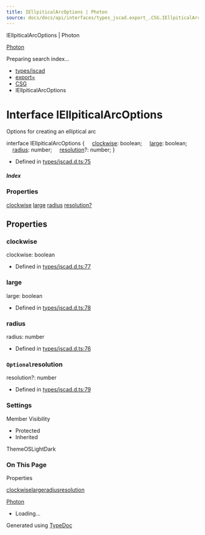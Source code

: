 ```yaml
---
title: IEllpiticalArcOptions | Photon
source: docs/docs/api/interfaces/types_jscad.export_.CSG.IEllpiticalArcOptions.html
---
```


IEllpiticalArcOptions | Photon

[Photon](../index.md)




Preparing search index...

* [types/jscad](../modules/types_jscad.md)
* [export=](../modules/types_jscad.export_.md)
* [CSG](../modules/types_jscad.export_.CSG.md)
* IEllpiticalArcOptions

# Interface IEllpiticalArcOptions

Options for creating an elliptical arc

interface IEllpiticalArcOptions {
    [clockwise](#clockwise): boolean;
    [large](#large): boolean;
    [radius](#radius): number;
    [resolution](#resolution)?: number;
}

* Defined in [types/jscad.d.ts:75](https://github.com/mwhite454/photon/blob/main/packages/photon/src/types/jscad.d.ts#L75)

##### Index

### Properties

[clockwise](#clockwise)
[large](#large)
[radius](#radius)
[resolution?](#resolution)

## Properties

### clockwise

clockwise: boolean

* Defined in [types/jscad.d.ts:77](https://github.com/mwhite454/photon/blob/main/packages/photon/src/types/jscad.d.ts#L77)

### large

large: boolean

* Defined in [types/jscad.d.ts:78](https://github.com/mwhite454/photon/blob/main/packages/photon/src/types/jscad.d.ts#L78)

### radius

radius: number

* Defined in [types/jscad.d.ts:76](https://github.com/mwhite454/photon/blob/main/packages/photon/src/types/jscad.d.ts#L76)

### `Optional`resolution

resolution?: number

* Defined in [types/jscad.d.ts:79](https://github.com/mwhite454/photon/blob/main/packages/photon/src/types/jscad.d.ts#L79)

### Settings

Member Visibility

* Protected
* Inherited

ThemeOSLightDark

### On This Page

Properties

[clockwise](#clockwise)[large](#large)[radius](#radius)[resolution](#resolution)

[Photon](../index.md)

* Loading...

Generated using [TypeDoc](https://typedoc.org/)
